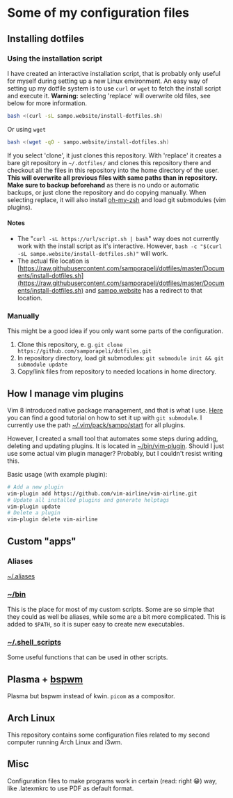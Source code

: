 # Some of my configuration files

## Installing dotfiles
### Using the installation script
I have created an interactive installation script, that is probably only useful for myself during setting up a new Linux environment. An easy way of setting up my dotfile system is to use `curl` or `wget` to fetch the install script and execute it. **Warning:** selecting 'replace' will overwrite old files, see below for more information.
```bash
bash <(curl -sL sampo.website/install-dotfiles.sh)
```
Or using `wget`
```bash
bash <(wget -qO - sampo.website/install-dotfiles.sh)
```
If you select 'clone', it just clones this repository. With 'replace' it creates a bare git repository in `~/.dotfiles/` and clones this repository there and checkout all the files in this repository into the home directory of the user. **This will overwrite all previous files with same paths than in repository. Make sure to backup beforehand** as there is no undo or automatic backups, or just clone the repository and do copying manually. When selecting replace, it will also install [oh-my-zsh](https://ohmyz.sh/#install) and load git submodules (vim plugins).

#### Notes
* The "`curl -sL https://url/script.sh | bash`" way does not currently work with the install script as it's interactive. However, `bash -c "$(curl -sL sampo.website/install-dotfiles.sh)"` will work.
* The actual file location is [https://raw.githubusercontent.com/samporapeli/dotfiles/master/Documents/install-dotfiles.sh](https://raw.githubusercontent.com/samporapeli/dotfiles/master/Documents/install-dotfiles.sh) and [sampo.website](https://sampo.website) has a redirect to that location.

### Manually
This might be a good idea if you only want some parts of the configuration.
1. Clone this repository, e. g. `git clone https://github.com/samporapeli/dotfiles.git`
2. In repository directory, load git submodules: `git submodule init && git submodule update`
3. Copy/link files from repository to needed locations in home directory.

## How I manage vim plugins 
Vim 8 introduced native package management, and that is what I use. [Here](https://shapeshed.com/vim-packages/) you can find a good tutorial on how to set it up with `git submodule`. I currently use the path [~/.vim/pack/sampo/start](.vim/pack/sampo/start) for all plugins.

However, I created a small tool that automates some steps during adding, deleting and updating plugins. It is located in [~/bin/vim-plugin](./bin/vim-plugin). Should I just use some actual vim plugin manager? Probably, but I couldn't resist writing this.

Basic usage (with example plugin):
```bash
# Add a new plugin
vim-plugin add https://github.com/vim-airline/vim-airline.git
# Update all installed plugins and generate helptags
vim-plugin update
# Delete a plugin
vim-plugin delete vim-airline
```

## Custom "apps"
### Aliases
[~/.aliases](./.aliases)
### [~/bin](./bin/)
This is the place for most of my custom scripts. Some are so simple that they could as well be aliases, while some are a bit more complicated. This is added to `$PATH`, so it is super easy to create new executables.
### [~/.shell_scripts](./.shell_scripts)
Some useful functions that can be used in other scripts.

## Plasma + [bspwm](https://github.com/baskerville/bspwm)
Plasma but bspwm instead of kwin. `picom` as a compositor.

## Arch Linux
This repository contains some configuration files related to my second computer running Arch Linux and i3wm.

## Misc
Configuration files to make programs work in certain (read: right :grin:) way, like .latexmkrc to use PDF as default format.
